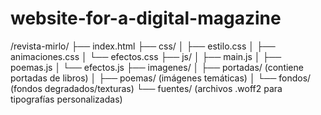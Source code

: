 # website-for-a-digital-magazine
/revista-mirlo/
├── index.html
├── css/
│   ├── estilo.css
│   ├── animaciones.css
│   └── efectos.css
├── js/
│   ├── main.js
│   ├── poemas.js
│   └── efectos.js
├── imagenes/
│   ├── portadas/ (contiene portadas de libros)
│   ├── poemas/ (imágenes temáticas)
│   └── fondos/ (fondos degradados/texturas)
└── fuentes/ (archivos .woff2 para tipografías personalizadas)
